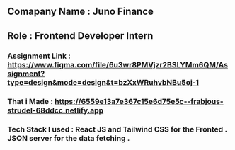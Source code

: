 
## Comapany Name : Juno Finance 
## Role : Frontend Developer Intern
### Assignment Link : https://www.figma.com/file/6u3wr8PMVjzr2BSLYMm6QM/Assignment?type=design&mode=design&t=bzXxWRuhvbNBu5oj-1
### That i Made : https://6559e13a7e367c15e6d75e5c--frabjous-strudel-68ddcc.netlify.app
### Tech Stack I used : React JS and Tailwind CSS for the Fronted . JSON server for the data fetching .
 
